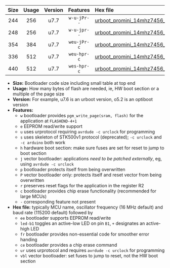 |Size|Usage|Version|Features|Hex file|
|:-:|:-:|:-:|:-:|:--|
|244|256|u7.7|`w-u-jPr--`|[urboot_promini_14mhz7456_57600bps_led+b5_ur_vbl.hex](https://raw.githubusercontent.com/stefanrueger/urboot.hex/main/boards/promini/fcpu_14mhz7456/57600_bps/urboot_promini_14mhz7456_57600bps_led+b5_ur_vbl.hex)|
|248|256|u7.7|`w-u-jpr--`|[urboot_promini_14mhz7456_57600bps_led+b5_fr_ur_vbl.hex](https://raw.githubusercontent.com/stefanrueger/urboot.hex/main/boards/promini/fcpu_14mhz7456/57600_bps/urboot_promini_14mhz7456_57600bps_led+b5_fr_ur_vbl.hex)|
|354|384|u7.7|`weu-jPr-c`|[urboot_promini_14mhz7456_57600bps_ee_led+b5_fr_ce_ur_vbl.hex](https://raw.githubusercontent.com/stefanrueger/urboot.hex/main/boards/promini/fcpu_14mhz7456/57600_bps/urboot_promini_14mhz7456_57600bps_ee_led+b5_fr_ce_ur_vbl.hex)|
|336|512|u7.7|`weu-hpr-c`|[urboot_promini_14mhz7456_57600bps_ee_led+b5_fr_ce_ur.hex](https://raw.githubusercontent.com/stefanrueger/urboot.hex/main/boards/promini/fcpu_14mhz7456/57600_bps/urboot_promini_14mhz7456_57600bps_ee_led+b5_fr_ce_ur.hex)|
|440|512|u7.7|`wes-hpr-c`|[urboot_promini_14mhz7456_57600bps_ee_led+b5_fr_ce.hex](https://raw.githubusercontent.com/stefanrueger/urboot.hex/main/boards/promini/fcpu_14mhz7456/57600_bps/urboot_promini_14mhz7456_57600bps_ee_led+b5_fr_ce.hex)|

- **Size:** Bootloader code size including small table at top end
- **Usage:** How many bytes of flash are needed, ie, HW boot section or a multiple of the page size
- **Version:** For example, u7.6 is an urboot version, o5.2 is an optiboot version
- **Features:**
  + `w` bootloader provides `pgm_write_page(sram, flash)` for the application at `FLASHEND-4+1`
  + `e` EEPROM read/write support
  + `u` uses urprotocol requiring `avrdude -c urclock` for programming
  + `s` uses skeleton of STK500v1 protocol (deprecated); `-c urclock` and `-c arduino` both work
  + `h` hardware boot section: make sure fuses are set for reset to jump to boot section
  + `j` vector bootloader: applications *need to be patched externally*, eg, using `avrdude -c urclock`
  + `p` bootloader protects itself from being overwritten
  + `P` vector bootloader only: protects itself and reset vector from being overwritten
  + `r` preserves reset flags for the application in the register R2
  + `c` bootloader provides chip erase functionality (recommended for large MCUs)
  + `-` corresponding feature not present
- **Hex file:** typically MCU name, oscillator frequency (16 MHz default) and baud rate (115200 default) followed by
  + `ee` bootloader supports EEPROM read/write
  + `led-b1` toggles an active-low LED on pin `B1`, `+` designates an active-high LED
  + `fr` bootloader provides non-essential code for smoother error handing
  + `ce` bootloader provides a chip erase command
  + `ur` uses urprotocol and requires `avrdude -c urclock` for programming
  + `vbl` vector bootloader: set fuses to jump to reset, not the HW boot section
